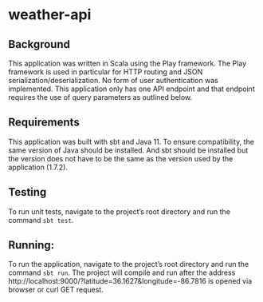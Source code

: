 # weather-api

## Background
This application was written in Scala using the Play framework. The Play framework is used in particular for HTTP routing and JSON serialization/deserialization. No form of user authentication was implemented.  This application only has one API endpoint and that endpoint requires the use of query parameters as outlined below.

## Requirements
This application was built with sbt and Java 11. To ensure compatibility, the same version of Java should be installed. And sbt should be installed but the version does not have to be the same as the version used by the application (1.7.2).

## Testing
To run unit tests, navigate to the project’s root directory and run the command `sbt test`.

## Running:
To run the application, navigate to the project’s root directory and run the command `sbt run`. The project will compile and run after the address http://localhost:9000/?latitude=36.1627&longitude=-86.7816 is opened via browser or curl GET request.
